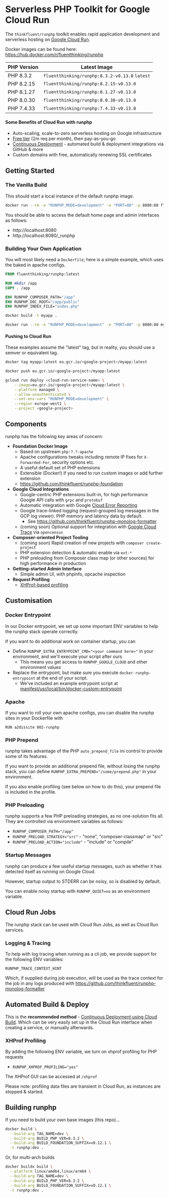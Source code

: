 # Serverless PHP Toolkit for Google Cloud Run

The `thinkfluent/runphp` toolkit enables rapid application development and serverless hosting on [Google Cloud Run](https://cloud.google.com/run).

Docker images can be found here: https://hub.docker.com/r/fluentthinking/runphp

| PHP Version | Latest Image                                   |
|-------------|------------------------------------------------|
| PHP 8.3.2   | `fluentthinking/runphp:8.3.2-v0.13.0` `latest` |
| PHP 8.2.15  | `fluentthinking/runphp:8.2.15-v0.13.0`         |
| PHP 8.1.27  | `fluentthinking/runphp:8.1.27-v0.13.0`         |
| PHP 8.0.30  | `fluentthinking/runphp:8.0.30-v0.13.0`         |
| PHP 7.4.33  | `fluentthinking/runphp:7.4.33-v0.13.0`         |

#### Some Benefits of Cloud Run with runphp

* Auto-scaling, scale-to-zero serverless hosting on Google infrastructure
* [Free tier](https://cloud.google.com/run#section-14) (2m req per month), then pay-as-you-go
* [Continuous Deployment](https://cloud.google.com/blog/products/application-development/cloud-run-integrates-with-continuous-deployment) - automated build & deployment integrations via GitHub & more
* Custom domains with free, automatically renewing SSL certificates

## Getting Started

### The Vanilla Build

This should start a local instance of the default runphp image.
```bash
docker run --rm -e "RUNPHP_MODE=development" -e "PORT=80" -p 8080:80 fluentthinking/runphp:latest
```

You should be able to access the default home page and admin interfaces as follows:
* http://localhost:8080
* http://localhost:8080/_runphp

### Building Your Own Application

You will most likely need a `Dockerfile`; here is a simple example, which uses the baked in apache configs.

```Dockerfile
FROM fluentthinking/runphp:latest

RUN mkdir /app
COPY . /app

ENV RUNPHP_COMPOSER_PATH="/app"
ENV RUNPHP_DOC_ROOT="/app/public"
ENV RUNPHP_INDEX_FILE="index.php"
```

```bash
docker build -t myapp .
```
```bash
docker run --rm -e "RUNPHP_MODE=development" -e "PORT=80" -p 8080:80 myapp:latest
```

#### Pushing to Cloud Run

These examples assume the "latest" tag, but in reality, you should use a semver or equivalent tag.

```bash
docker tag myapp:latest eu.gcr.io/<google-project>/myapp:latest
```
```bash
docker push eu.gcr.io/<google-project>/myapp:latest
```
```bash
gcloud run deploy <cloud-run-service-name> \
    --image=eu.gcr.io/<google-project>/myapp:latest \
    --platform managed \
    --allow-unauthenticated \
    --set-env-vars "RUNPHP_MODE=development" \
    --region europe-west1 \
    --project <google-project>
```

## Components
runphp has the following key areas of concern:

* **Foundation Docker Image**
  * Based on upstream `php:?.?-apache`
  * Apache configurations tweaks including remote IP fixes for `X-Forwarded-For`, security options etc.
  * A useful default set of PHP extensions
  * Extensible (Docker!) if you need to run custom images or add further extension
  * https://github.com/thinkfluent/runphp-foundation 
* **Google Cloud Integrations**
  * Google-centric PHP extensions built-in, for high performance Google API calls with `grpc` and `protobuf`
  * Automatic integration with Google [Cloud Error Reporting](https://cloud.google.com/error-reporting)
  * Google trace-linked logging (request-grouped log messages in the GCP log viewer). PHP memory and latency data by default.
    * See https://github.com/thinkfluent/runphp-monolog-formatter 
  * (coming soon) Optional support for integration with [Google Cloud Trace](https://cloud.google.com/trace) via `opencensus`
* **Composer-oriented Project Tooling**
  * (coming soon) Rapid creation of new projects with `composer create-project`
  * PHP extension detection & automatic enable via `ext-*`
  * PHP preloading from Composer class map (or other sources) for high performance in production
* **Getting-started Admin Interface**
  * Simple admin UI, with phpinfo, opcache inspection
* **Request Profiling**
  * [XHProf-based profiling](#xhprof-profiling)

## Customisation

### Docker Entrypoint

In our Docker entrypoint, we set up some important ENV variables to help the runphp stack operate correctly.

If you want to do additional work on container startup, you can 

* Define `RUNPHP_EXTRA_ENTRYPOINT_CMD="<your command here>"` in your environment, and we'll execute your script after ours
  * This means you get access to `RUNPHP_GOOGLE_CLOUD` and other environment values
* Replace the entrypoint, but make sure you execute `docker-runphp-entrypoint` at the end of your script.
  * We've included an example entrypoint script at [manifest/usr/local/bin/docker-custom-entrypoint](/runphp/thinkfluent/runphp/blob/master/manifest/usr/local/bin/docker-custom-entrypoint)

### Apache

If you want to roll your own apache configs, you can disable the runphp sites in your Dockerfile with
```
RUN a2dissite 002-runphp
``` 

### PHP Prepend

runphp takes advantage of the PHP `auto_prepend_file` ini control to provide some of its features.

If you want to provide an additional prepend file, without losing the runphp stack, you can 
define `RUNPHP_EXTRA_PREPEND="/some/prepend.php"` in your environment.

If you also enable profiling (see below on how to do this), your prepend file is included in the profile.

### PHP Preloading

runphp supports a few PHP preloading strategies, as no one-solution fits all. 
They are controlled via environment variables as follows:

* `RUNPHP_COMPOSER_PATH="/app"`
* `RUNPHP_PRELOAD_STRATEGY="src"` - "none", "composer-classmap" or "src"
* `RUNPHP_PRELOAD_ACTION="include"` - "include" or "compile"

### Startup Messages
runphp can produce a few useful startup messages, such as whether it has detected itself as running on Google Cloud.

However, startup output to STDERR can be noisy, so is disabled by default.

You can enable noisy startup with `RUNPHP_QUIET=no` as an environment variable.

## Cloud Run Jobs
The runphp stack can be used with Cloud Run Jobs, as well as Cloud Run services.

### Logging & Tracing
To help with log tracing when running as a cli job, we provide support for the following ENV variables:

`RUNPHP_TRACE_CONTEXT_HINT`

Which, if supplied during job execution, will be used as the trace context for the job in any logs produced with
https://github.com/thinkfluent/runphp-monolog-formatter

## Automated Build & Deploy
This is the **recommended method** - [Continuous Deployment using Cloud Build](https://cloud.google.com/run/docs/continuous-deployment-with-cloud-build). Which can be very easily set up in the Cloud Run interface when creating a service, or manually afterwards.

### XHProf Profiling

By adding the following ENV variable, we turn on xhprof profiling for PHP requests
* `RUNPHP_XHPROF_PROFILING="yes"`

The XHProf GUI can be accessed at `/xhprof`

Please note: profiling data files are transient in Cloud Run, as instances are stopped & started.

## Building runphp

If you need to build your own base images (this repo)...

```bash
docker build \
  --build-arg TAG_NAME=dev \
  --build-arg BUILD_PHP_VER=8.3.2 \
  --build-arg BUILD_FOUNDATION_SUFFIX=v0.12.1 \
  -t runphp:dev .
```

Or, for multi-arch builds
```bash
docker buildx build \
  --platform linux/amd64,linux/arm64 \
  --build-arg TAG_NAME=dev \
  --build-arg BUILD_PHP_VER=8.3.2 \
  --build-arg BUILD_FOUNDATION_SUFFIX=v0.12.1 \
  -t runphp:dev .
```